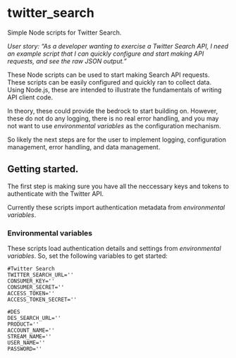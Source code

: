 # twitter_search

Simple Node scripts for Twitter Search. 

*User story: “As a developer wanting to exercise a Twitter Search API, I need an example script that I can quickly configure and start making API requests, and see the raw JSON output.”*

These Node scripts can be used to start making Search API requests. These scripts can be easily configured and quickly ran to collect data. Using Node.js, these are intended to illustrate the fundamentals of writing API client code. 

In theory, these could provide the bedrock to start building on. However, these do not do any logging, there is no real error handling, and you may not want to use *environmental variables* as the configuration mechanism.

So likely the next steps are for the user to implement logging, configuration management, error handling, and data management.

## Getting started. 
The first step is making sure you have all the neccessary keys and tokens to authenticate with the Twitter API. 

Currently these scripts import authentication metadata from *environmental variables*. 

### Environmental variables

These scripts load authentication details and settings from *environmental variables*. So, set the following variables to get started: 

```
#Twitter Search 
TWITTER_SEARCH_URL='' 
CONSUMER_KEY=''
CONSUMER_SECRET=''
ACCESS_TOKEN=''
ACCESS_TOKEN_SECRET=''

#DES
DES_SEARCH_URL=''
PRODUCT=''
ACCOUNT_NAME=''
STREAM_NAME=''
USER_NAME=''
PASSWORD=''
```
